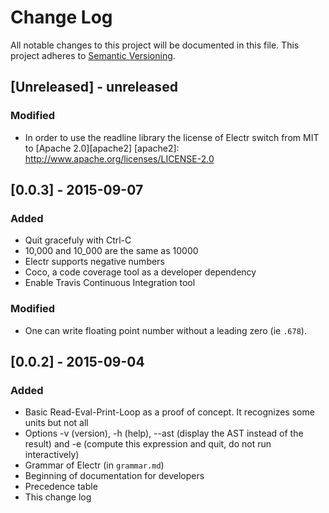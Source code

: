 # Change Log
All notable changes to this project will be documented in this file.
This project adheres to [Semantic Versioning](http://semver.org/).

## [Unreleased] - unreleased
### Modified
- In order to use the readline library the license of Electr switch from
  MIT to [Apache 2.0][apache2]
[apache2]: http://www.apache.org/licenses/LICENSE-2.0

## [0.0.3] - 2015-09-07
### Added
- Quit gracefuly with Ctrl-C
- 10,000 and 10_000 are the same as 10000
- Electr supports negative numbers
- Coco, a code coverage tool as a developer dependency
- Enable Travis Continuous Integration tool
### Modified
- One can write floating point number without a leading zero (ie `.678`).

## [0.0.2] - 2015-09-04
### Added
- Basic Read-Eval-Print-Loop as a proof of concept. It recognizes some
  units but not all
- Options -v (version), -h (help), --ast (display the AST instead of the
  result) and -e (compute this expression and quit, do not run
  interactively)
- Grammar of Electr (in `grammar.md`)
- Beginning of documentation for developers
- Precedence table
- This change log
